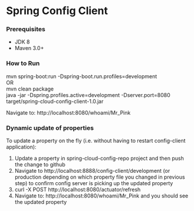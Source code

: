 # Spring Config Client

### Prerequisites

* JDK 8
* Maven 3.0+

### How to Run

mvn spring-boot:run -Dspring-boot.run.profiles=development   
OR  
mvn clean package   
java -jar -Dspring.profiles.active=development -Dserver.port=8080 target/spring-cloud-config-client-1.0.jar  

Navigate to: http://localhost:8080/whoami/Mr_Pink

### Dynamic update of properties

To update a property on the fly (i.e. without having to restart config-client application):  
1. Update a property in spring-cloud-config-repo project and then push the change to github
2. Navigate to http://localhost:8888/config-client/development (or production depending on which property file you changed in previous step) to confirm config server is picking up the updated property
3. curl -X POST http://localhost:8080/actuator/refresh
4. Navigate to: http://localhost:8080/whoami/Mr_Pink and you should see the updated property